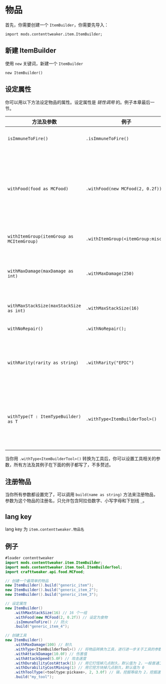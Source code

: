 # 物品

首先，你需要创建一个 `ItemBuilder`，你需要先导入：

`import mods.contenttweaker.item.ItemBuilder;`

## 新建 ItemBuilder

使用 `new` 关键词，新建一个 `ItemBuilder`

`new ItemBuilder()`

## 设定属性

你可以用以下方法设定物品的属性。设定属性是 *链性调用* 的。例子本章最后一节。

| 方法及参数 | 例子 | 描述 |
| ---- | ----- | ---- |
| `isImmuneToFire()` | `.isImmuneToFire()` | 设置为防火，与下界合金相同 |
| `withFood(food as MCFood)` | `.withFood(new MCFood(2, 0.2f))` | 设置这个物品为食物，第一个参数为回多少饥饿度，第二个参数是[营养价值](https://minecraft.fandom.com/zh/wiki/%E9%A3%9F%E7%89%A9#.E8.90.A5.E5.85.BB.E4.BB.B7.E5.80.BC)的一半，MCFood 还有更多内容可设置，见对应文档 |
| `withItemGroup(itemGroup as MCItemGroup)` | `.withItemGroup(<itemGroup:misc>)` | 设置在哪个创造标签下（默认在杂项） |
| `withMaxDamage(maxDamage as int)` | `.withMaxDamage(250)` | 设定最大耐久值，设置后将强制使物品不可堆叠（即 maxStackSize = 1） |
| `withMaxStackSize(maxStackSize as int)` | `.withMaxStackSize(16)` | 一组多少个物品？（默认值 64）|
| `withNoRepair()` | `.withNoRepair();` | 物品不可在铁砧上修复 |
| `withRarity(rarity as string)` | `.withRarity("EPIC")` | 设置物品稀有度，会影响游戏内物品名字的颜色，可使用 COMMON UNCOMMON RARE EPIC |
| `withType(T : ItemTypeBuilder) as T` | `.withType<ItemBuilderTool>()` | 将物品设置为其他特殊类型的物品，可进行进一步的参数设置，这个方法调用后前面的方法将不可用 |

当你用 `.withType<ItemBuilderTool>()` 转换为工具后，你可以设置工具相关的参数，所有方法及其例子在下面的例子都写了，不多赘述。

## 注册物品

当你所有参数都设置完了，可以调用 `build(name as string)` 方法来注册物品，参数为这个物品的注册名，只允许包含阿拉伯数字、小写字母和下划线 `_`。

## lang key

lang key 为 `item.contenttweaker.物品名`

## 例子

```java
#loader contenttweaker
import mods.contenttweaker.item.ItemBuilder;
import mods.contenttweaker.item.tool.ItemBuilderTool;
import crafttweaker.api.food.MCFood;

// 创建一个最简单的物品
new ItemBuilder().build("generic_item");
new ItemBuilder().build("generic_item_2");
new ItemBuilder().build("generic_item_3");

// 设定属性
new ItemBuilder()
    .withMaxStackSize(16) // 16 个一组
    .withFood(new MCFood(2, 0.2f)) // 设定为食物
    .isImmuneToFire() // 防火
    .build("generic_item_4");

// 创建工具
new ItemBuilder()
    .withMaxDamage(100) // 耐久
    .withType<ItemBuilderTool>() // 将物品转换为工具，进行进一步关于工具的参数设定
    .withAttackDamage(10.0F) // 伤害值
    .withAttackSpeed(5.0F) // 攻击速度
    .withDurabilityCostAttack(1) // 用它打怪掉几点耐久，默认值为 2，一般普通工具为 2，剑为 1
    .withDurabilityCostMining(1) // 用它挖方块掉几点耐久，默认值为 0
    .withToolType(<tooltype:pickaxe>, 2, 3.0f) // 镐，挖掘等级为 2，挖掘速度为 3.0
    .build("my_tool");
```
